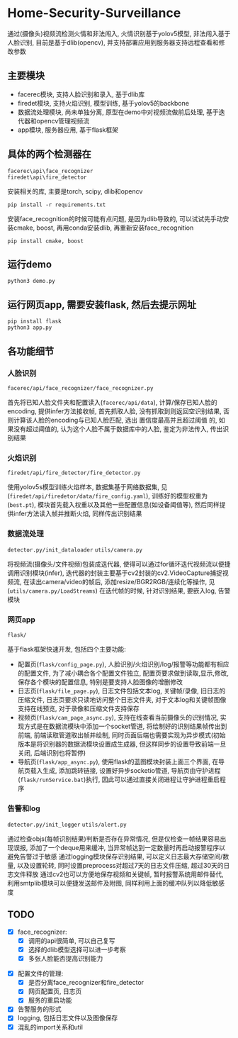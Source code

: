 # Home-Security-Surveillance
通过(摄像头)视频流检测火情和非法闯入, 火情识别基于yolov5模型, 非法闯入基于人脸识别, 目前是基于dlib(opencv), 并支持部署应用到服务器支持远程查看和修改参数

## 主要模块

- facerec模块, 支持人脸识别和录入, 基于dlib库
- firedet模块, 支持火焰识别, 模型训练, 基于yolov5的backbone
- 数据流处理模块, 尚未单独分离, 原型在demo中对视频流做前后处理, 基于迭代器和opencv管理视频流
- app模块, 服务器应用, 基于flask框架



## 具体的两个检测器在
```
facerec\api\face_recognizer
firedet\api\fire_detector
```
安装相关的库, 主要是torch, scipy, dlib和opencv
```
pip install -r requirements.txt
```
安装face_recognition的时候可能有点问题, 是因为dlib导致的,  可以试试先手动安装cmake, boost, 再用conda安装dlib, 再重新安装face_recognition
```
pip install cmake, boost
```
## 运行demo
```
python3 demo.py
```
## 运行网页app, 需要安装flask, 然后去提示网址
```
pip install flask
python3 app.py
```

## 各功能细节
### 人脸识别
```facerec/api/face_recognizer/face_recognizer.py```

首先将已知人脸文件夹和配置读入(```facerec/api/data```), 计算/保存已知人脸的encoding, 提供infer方法接收帧, 首先抓取人脸, 没有抓取到则返回空识别结果, 否则计算该人脸的encoding与已知人脸匹配, 选出 置信度最高并且超过阈值 的, 如果没有超过阈值的, 认为这个人脸不属于数据库中的人脸, 鉴定为非法传入, 传出识别结果
### 火焰识别
```firedet/api/fire_detector/fire_detector.py```

使用yolov5s模型训练火焰样本, 数据集基于网络数据集, 见(```firedet/api/firedetor/data/fire_config.yaml```), 训练好的模型权重为(```best.pt```), 模块首先载入权重以及其他一些配置信息(如设备阈值等), 然后同样提供infer方法读入帧并推断火焰, 同样传出识别结果
### 数据流处理
```detector.py/init_dataloader```
```utils/camera.py```

将视频流(摄像头/文件视频)包装成迭代器, 使得可以通过for循环迭代视频流以便捷调用识别模块(infer), 迭代器的封装主要基于cv2封装的cv2.VideoCapture捕捉视频流, 在读出camera/video的帧后, 添加resize/BGR2RGB/连续化等操作, 见(```utils/camera.py/LoadStreams```)
在迭代帧的时候, 针对识别结果, 要嵌入log, 告警模块
### 网页app
```flask/```

基于flask框架快速开发, 包括四个主要功能:
- 配置页(```flask/config_page.py```), 人脸识别/火焰识别/log/报警等功能都有相应的配置文件, 为了减小耦合各个配置文件独立, 配置页要求做到读取,显示,修改,保存各个模块的配置信息, 特别是要支持人脸图像的增删修改
- 日志页(```flask/file_page.py```), 日志文件包括文本log, 关键帧/录像, 旧日志的压缩文件, 日志页要求只读地访问整个日志文件夹, 对于文本log和关键帧图像支持在线预览, 对于录像和压缩文件支持保存
- 视频页(```flask/cam_page_async.py```), 支持在线查看当前摄像头的识别情况, 实现方式是在数据流模块中添加一个socket管道, 将绘制好的识别结果帧传出到前端, 前端读取管道取出帧并绘制, 同时页面后端也需要实现为异步模式(初始版本是将识别器的数据流模块设置成生成器, 但这样同步的设置导致前端一旦关闭, 后端识别也将暂停)
- 导航页(```flask/app_async.py```), 使用flask的蓝图模块封装上面三个界面, 在导航页载入生成, 添加跳转链接, 设置好异步socketio管道, 导航页由守护进程(```flask/runService.bat```)执行, 因此可以通过直接关闭进程让守护进程重启程序
### 告警和log
```detector.py/init_logger```
```utils/alert.py```


通过检查objs(每帧识别结果)判断是否存在异常情况, 但是仅检查一帧结果容易出现误报, 添加了一个deque用来缓冲, 当异常帧达到一定数量时再启动报警程序以避免告警过于敏感
通过logging模块保存识别结果, 可以定义日志最大存储空间/数量, 以及设置轮转, 同时设置preprocess对超过7天的日志文件压缩, 超过30天的日志文件释放
通过cv2也可以方便地保存视频和关键帧, 暂时报警系统用邮件替代, 利用smtplib模块可以便捷发送邮件及附图, 同样利用上面的缓冲队列以降低敏感度



## TODO
- [x] face_recognizer:
    - [x] 调用的api很简单, 可以自己复写
    - [x] 选择的dlib模型选择可以进一步考察
    - [x] 多张人脸能否提高识别能力
<!-- - [ ] fire_detector由yolov5项目改造而来, 清理非必要的文件 -->
- [x] 配置文件的管理:
    - [x] 是否分离face_recognizer和fire_detector
    - [x] 网页配置页, 日志页
    - [x] 服务的重启功能
- [x] 告警服务的形式
- [x] logging, 包括日志文件以及图像保存
- [x] 混乱的import关系和util
